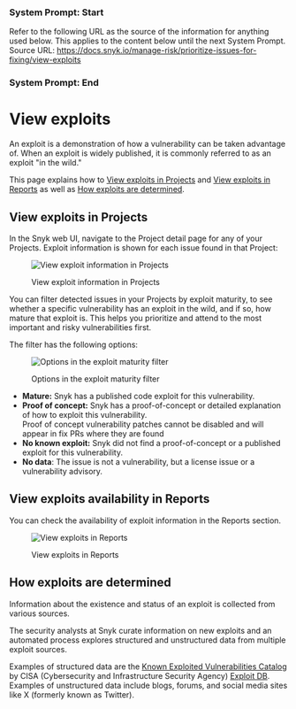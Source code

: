 ### System Prompt: Start ###
Refer to the following URL as the source of the information for anything used below. This applies to the content below until the next System Prompt.
Source URL: https://docs.snyk.io/manage-risk/prioritize-issues-for-fixing/view-exploits
### System Prompt: End ###

# View exploits

An exploit is a demonstration of how a vulnerability can be taken advantage of. When an exploit is widely published, it is commonly referred to as an exploit "in the wild."

This page explains how to [View exploits in Projects](view-exploits.md#view-exploits-in-projects) and [View exploits in Reports](view-exploits.md#view-exploits-availability-in-reports) as well as [How exploits are determined](view-exploits.md#how-exploits-are-determined).

## View exploits in Projects

In the Snyk web UI, navigate to the Project detail page for any of your Projects. Exploit information is shown for each issue found in that Project:

<figure><img src="../../.gitbook/assets/Exploit-in-issue.png" alt="View exploit information in Projects"><figcaption><p>View exploit information in Projects</p></figcaption></figure>

You can filter detected issues in your Projects by exploit maturity, to see whether a specific vulnerability has an exploit in the wild, and if so, how mature that exploit is. This helps you prioritize and attend to the most important and risky vulnerabilities first.

The filter has the following options:

<figure><img src="../../.gitbook/assets/image (53) (1) (1) (1) (1) (1) (1) (1).png" alt="Options in the exploit maturity filter"><figcaption><p>Options in the exploit maturity filter</p></figcaption></figure>

* **Mature:** Snyk has a published code exploit for this vulnerability.
* **Proof of concept:** Snyk has a proof-of-concept or detailed explanation of how to exploit this vulnerability.\
  Proof of concept vulnerability patches cannot be disabled and will appear in fix PRs where they are found
* **No known exploit:** Snyk did not find a proof-of-concept or a published exploit for this vulnerability.
* **No data**: The issue is not a vulnerability, but a license issue or a vulnerability advisory.

## View exploits availability in Reports

You can check the availability of exploit information in the Reports section.

<figure><img src="../../.gitbook/assets/Exploit-in-reports.png" alt="View exploits in Reports"><figcaption><p>View exploits in Reports</p></figcaption></figure>

## How exploits are determined

Information about the existence and status of an exploit is collected from various sources.

The security analysts at Snyk curate information on new exploits and an automated process explores structured and unstructured data from multiple exploit sources.

Examples of structured data are the [Known Exploited Vulnerabilities Catalog](https://www.cisa.gov/known-exploited-vulnerabilities-catalog) by CISA (Cybersecurity and Infrastructure Security Agency) [Exploit DB](https://www.exploit-db.com/). Examples of unstructured data include blogs, forums, and social media sites like X (formerly known as Twitter).
